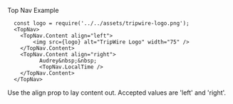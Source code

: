 Top Nav Example
      
      const logo = require('../../assets/tripwire-logo.png');
      <TopNav>
        <TopNav.Content align="left">
            <img src={logo} alt="TripWire Logo" width="75" />
        </TopNav.Content>
        <TopNav.Content align="right">
              Audrey&nbsp;&nbsp;
              <TopNav.LocalTime />
        </TopNav.Content>
      </TopNav>

Use the align prop to lay content out.  Accepted values are 'left' and 'right'.  